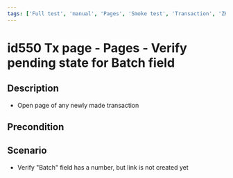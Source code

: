 ```yaml
---
tags: ['Full test', 'manual', 'Pages', 'Smoke test', 'Transaction', 'ZKF-2498', 'Active']
---
```


# id550 Tx page - Pages - Verify pending state for Batch field

## Description
  - Open page of any newly made transaction

## Precondition


## Scenario
- Verify "Batch" field has a number, but link is not created yet
